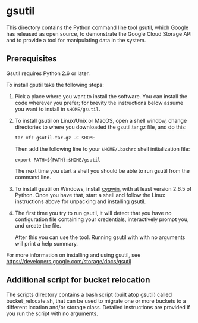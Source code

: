 # gsutil

This directory contains the Python command line tool gsutil, which Google
has released as open source, to demonstrate the Google Cloud Storage API and to
provide a tool for manipulating data in the system.

## Prerequisites

Gsutil requires Python 2.6 or later.

To install gsutil take the following steps:

1. Pick a place where you want to install the software. You can
   install the code wherever you prefer; for brevity the instructions below
   assume you want to install in `$HOME/gsutil`.

2. To install gsutil on Linux/Unix or MacOS, open a shell window, change
   directories to where you downloaded the gsutil.tar.gz file, and do this:

   ```
   tar xfz gsutil.tar.gz -C $HOME
   ```

   Then add the following line to your `$HOME/.bashrc` shell initialization
   file:

   ```
   export PATH=${PATH}:$HOME/gsutil
   ```

   The next time you start a shell you should be able to run gsutil from
   the command line.

3. To install gsutil on Windows, install [cygwin](http://www.cygwin.com/),
   with at least version 2.6.5 of Python. Once you have that, start a shell
   and follow the Linux instructions above for unpacking and installing gsutil.

4. The first time you try to run gsutil, it will detect that you have no
   configuration file containing your credentials, interactively prompt you,
   and create the file.  

   After this you can use the tool.  Running gsutil with with no arguments
   will print a help summary.

For more information on installing and using gsutil, see
https://developers.google.com/storage/docs/gsutil

## Additional script for bucket relocation

The scripts directory contains a bash script (built atop gsutil) called
bucket_relocate.sh, that can be used to migrate one or more buckets to a
different location and/or storage class. Detailed instructions are provided
if you run the script with no arguments.
